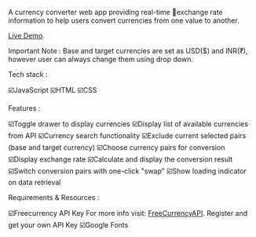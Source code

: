 A currency converter web app providing real-time 💱exchange rate information to help users convert currencies from one value to another.

[Live Demo](https://forexchange.onrender.com).

Important Note : Base and target currencies are set as USD($) and INR(₹), however user can always change them using drop down.

Tech stack :

☑️JavaScript
☑️HTML
☑️CSS

Features :

☑️Toggle drawer to display currencies
☑️Display list of available currencies from API
☑️Currency search functionality
☑️Exclude current selected pairs (base and target currency)
☑️Choose currency pairs for conversion
☑️Display exchange rate
☑️Calculate and display the conversion result
☑️Switch conversion pairs with one-click "swap"
☑️Show loading indicator on data retrieval

Requirements & Resources :

☑️Freecurrency API Key
For more info visit: [FreeCurrencyAPI](https://freecurrencyapi.com/).
Register and get your own API Key
☑️Google Fonts
